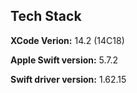 ## Tech Stack

**XCode Verion:** 14.2 (14C18)

**Apple Swift version:** 5.7.2

**Swift driver version:** 1.62.15 


